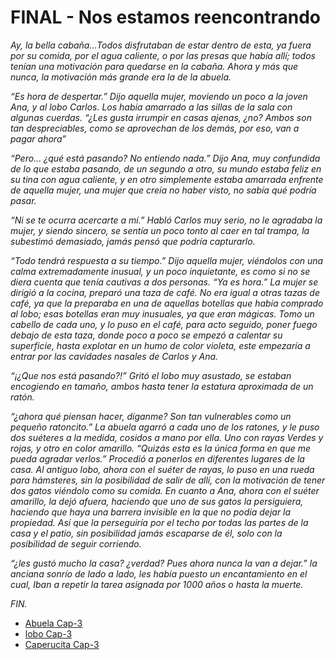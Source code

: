 # FINAL - Nos estamos reencontrando 

*Ay, la bella cabaña…Todos disfrutaban de estar dentro de esta, ya fuera por su comida, por el agua caliente, o por las presas que había allí; todos tenían una motivación para quedarse en la cabaña. Ahora y más que nunca, la motivación más grande era la de la abuela.* 

*“Es hora de despertar.” Dijo aquella mujer, moviendo un poco a la joven Ana, y al lobo Carlos. Los había amarrado a las sillas de la sala con algunas cuerdas. “¿Les gusta irrumpir en casas ajenas, ¿no? Ambos son tan despreciables, como se aprovechan de los demás, por eso, van a pagar ahora”* 

 

*“Pero... ¿qué está pasando? No entiendo nada.” Dijo Ana, muy confundida de lo que estaba pasando, de un segundo a otro, su mundo estaba feliz en su tina con agua caliente, y en otro simplemente estaba amarrada enfrente de aquella mujer, una mujer que creía no haber visto, no sabía qué podría pasar.* 

*“Ni se te ocurra acercarte a mí.” Habló Carlos muy serio, no le agradaba la mujer, y siendo sincero, se sentía un poco tonto al caer en tal trampa, la subestimó demasiado, jamás pensó que podría capturarlo.* 

 

*“Todo tendrá respuesta a su tiempo.” Dijo aquella mujer, viéndolos con una calma extremadamente inusual, y un poco inquietante, es como si no se diera cuenta que tenía cautivas a dos personas. “Ya es hora.” La mujer se dirigió a la cocina, preparó una taza de café. No era igual a otras tazas de café, ya que la preparaba en una de aquellas botellas que había comprado al lobo; esas botellas eran muy inusuales, ya que eran mágicas. Tomo un cabello de cada uno, y lo puso en el café, para acto seguido, poner fuego debajo de esta taza, donde poco a poco se empezó a calentar su superficie, hasta explotar en un humo de color violeta, este empezaría a entrar por las cavidades nasales de Carlos y Ana.* 

 

*“¡¿Que nos está pasando?!” Gritó el lobo muy asustado, se estaban encogiendo en tamaño, ambos hasta tener la estatura aproximada de un ratón.* 

*“¿ahora qué piensan hacer, díganme? Son tan vulnerables como un pequeño ratoncito.” La abuela agarró a cada uno de los ratones, y le puso dos suéteres a la medida, cosidos a mano por ella. Uno con rayas Verdes y rojas, y otro en color amarillo. “Quizás esta es la única forma en que me pueda agradar verlos.” Procedió a ponerlos en diferentes lugares de la casa. Al antiguo lobo, ahora con el suéter de rayas, lo puso en una rueda para hámsteres, sin la posibilidad de salir de allí, con la motivación de tener dos gatos viéndolo como su comida. En cuanto a Ana, ahora con el suéter amarillo, la dejó afuera, haciendo que uno de sus gatos la persiguiera, haciendo que haya una barrera invisible en la que no podía dejar la propiedad. Así que la perseguiría por el techo por todas las partes de la casa y el patio, sin posibilidad jamás escaparse de él, solo con la posibilidad de seguir corriendo.* 

*“¿les gustó mucho la casa? ¿verdad? Pues ahora nunca la van a dejar.” la anciana sonrío de lado a lado, les había puesto un encantamiento en el cual, Iban a repetir la tarea asignada por 1000 años o hasta la muerte.* 

 

*FIN.* 

- [Abuela Cap-3](./Abuela3.md)
- [lobo Cap-3](./lobo3.md)
- [Caperucita Cap-3](./Caperucita3.md)
